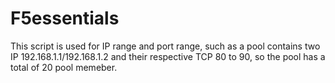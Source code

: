 # F5essentials
This script is used for IP range and port range, such as a pool contains two IP 192.168.1.1/192.168.1.2 and their respective TCP 80 to 90, so the pool has a total of 20 pool memeber.
